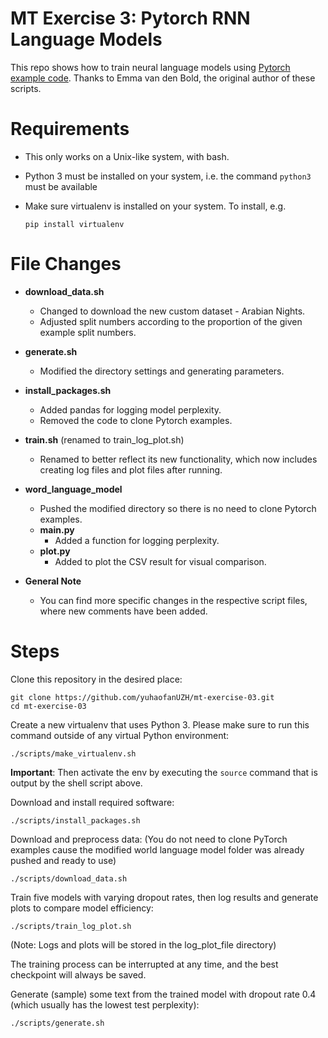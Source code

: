 # MT Exercise 3: Pytorch RNN Language Models

This repo shows how to train neural language models using [Pytorch example code](https://github.com/pytorch/examples/tree/master/word_language_model). Thanks to Emma van den Bold, the original author of these scripts. 

# Requirements

- This only works on a Unix-like system, with bash.
- Python 3 must be installed on your system, i.e. the command `python3` must be available
- Make sure virtualenv is installed on your system. To install, e.g.

    `pip install virtualenv`
    
# File Changes

- **download_data.sh**
  - Changed to download the new custom dataset - Arabian Nights.
  - Adjusted split numbers according to the proportion of the given example split numbers.

- **generate.sh**
  - Modified the directory settings and generating parameters.

- **install_packages.sh**
  - Added pandas for logging model perplexity.
  - Removed the code to clone Pytorch examples.

- **train.sh** (renamed to train_log_plot.sh)
  - Renamed to better reflect its new functionality, which now includes creating log files and plot files after running.

- **word_language_model**
  - Pushed the modified directory so there is no need to clone Pytorch examples.
  - **main.py**
    - Added a function for logging perplexity.
  - **plot.py**
    - Added to plot the CSV result for visual comparison.

- **General Note**
  - You can find more specific changes in the respective script files, where new comments have been added.


# Steps

Clone this repository in the desired place:

    git clone https://github.com/yuhaofanUZH/mt-exercise-03.git
    cd mt-exercise-03

Create a new virtualenv that uses Python 3. Please make sure to run this command outside of any virtual Python environment:

    ./scripts/make_virtualenv.sh

**Important**: Then activate the env by executing the `source` command that is output by the shell script above.

Download and install required software:

    ./scripts/install_packages.sh

Download and preprocess data: (You do not need to clone PyTorch examples cause the modified world language model folder was already pushed and ready to use)

    ./scripts/download_data.sh

Train five models with varying dropout rates, then log results and generate plots to compare model efficiency:

    ./scripts/train_log_plot.sh
    
(Note: Logs and plots will be stored in the log_plot_file directory)

The training process can be interrupted at any time, and the best checkpoint will always be saved.

Generate (sample) some text from the trained model with dropout rate 0.4 (which usually has the lowest test perplexity):

    ./scripts/generate.sh


